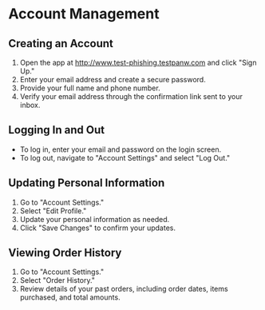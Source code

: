 # Account Management

## Creating an Account
1. Open the app at http://www.test-phishing.testpanw.com and click "Sign Up."
2. Enter your email address and create a secure password.
3. Provide your full name and phone number.
4. Verify your email address through the confirmation link sent to your inbox.

## Logging In and Out
- To log in, enter your email and password on the login screen.
- To log out, navigate to "Account Settings" and select "Log Out."

## Updating Personal Information
1. Go to "Account Settings."
2. Select "Edit Profile."
3. Update your personal information as needed.
4. Click "Save Changes" to confirm your updates.

## Viewing Order History
1. Go to "Account Settings."
2. Select "Order History."
3. Review details of your past orders, including order dates, items purchased, and total amounts.
